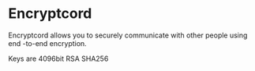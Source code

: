 # Encryptcord

Encryptcord allows you to securely communicate with other people using end 
-to-end encryption. 

Keys are 4096bit RSA SHA256
